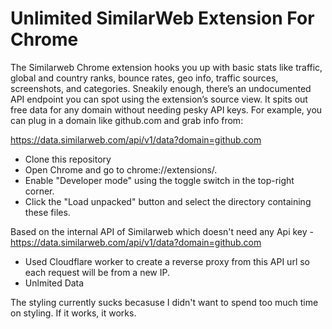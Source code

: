 # Unlimited SimilarWeb Extension For Chrome

The Similarweb Chrome extension hooks you up with basic stats like traffic, global and country ranks, bounce rates, geo info, traffic sources, screenshots, and categories. Sneakily enough, there’s an undocumented API endpoint you can spot using the extension’s source view. It spits out free data for any domain without needing pesky API keys. For example, you can plug in a domain like github.com and grab info from:

https://data.similarweb.com/api/v1/data?domain=github.com

- Clone this repository
- Open Chrome and go to chrome://extensions/.
- Enable "Developer mode" using the toggle switch in the top-right corner.
- Click the "Load unpacked" button and select the directory containing these files.


Based on the internal API of Similarweb which doesn't need any Api key - https://data.similarweb.com/api/v1/data?domain=github.com
- Used Cloudflare worker to create a reverse proxy from this API url so each request will be from a new IP. 
- Unlmited Data


The styling currently sucks becasuse I didn't want to spend too much time on styling. If it works, it works.